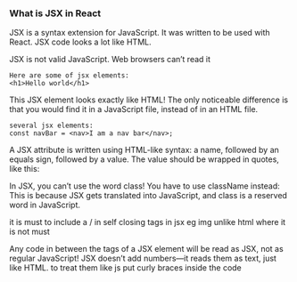 <h3>What is JSX in React</h3>
<P>JSX is a syntax extension for JavaScript. It was written to be used with React. JSX code looks a lot like HTML.</P>
<p>JSX is not valid JavaScript. Web browsers can’t read it</p>

```
Here are some of jsx elements:
<h1>Hello world</h1>
```

<p>This JSX element looks exactly like HTML! The only noticeable difference is that you would find it in a JavaScript file, instead of in an HTML file.</p>

```
several jsx elements:
const navBar = <nav>I am a nav bar</nav>;
```

<p>A JSX attribute is written using HTML-like syntax: a name, followed by an equals sign, followed by a value. The value should be wrapped in quotes, like this:</p>

<p>In JSX, you can’t use the word class! You have to use className instead:
This is because JSX gets translated into JavaScript, and class is a reserved word in JavaScript.
</p>

<p>it is must to include a / in self closing tags in jsx eg img unlike html where it is not must</p>

<p>Any code in between the tags of a JSX element will be read as JSX, not as regular 
JavaScript! JSX doesn’t add numbers—it reads them as text, just like HTML.
to treat them like js put curly braces inside the code
</p>
